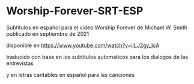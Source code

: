 # Worship-Forever-SRT-ESP
Subtitulos en español para el video Worship Forever de Michael W. Smith 
publicado en septiembre de 2021

disponible en
https://www.youtube.com/watch?v=iILJ2gy_IcA

traducido con base en los subtitulos automaticos
para los dialogos de las entrevistas

y en letras cantables en español
para las canciones
